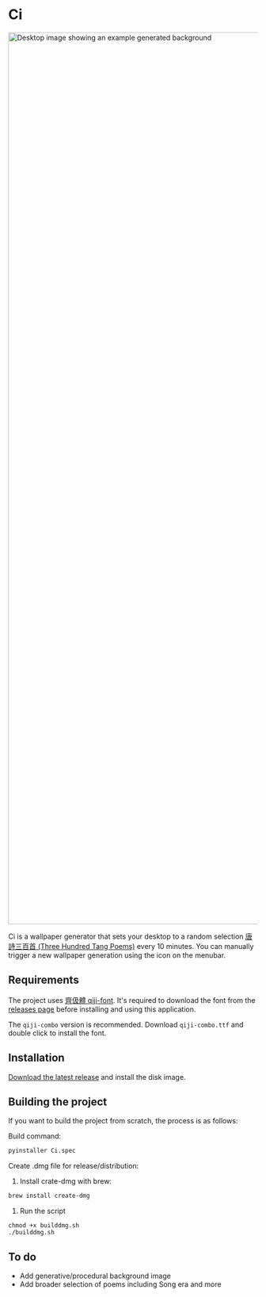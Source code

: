 # Ci
<img width="1800" alt="Desktop image showing an example generated background" src="https://user-images.githubusercontent.com/61288822/221179105-ad1926fa-40c2-47a2-addf-18e14cc1c4d3.png">

Ci is a wallpaper generator that sets your desktop to a random selection [唐詩三百首 (Three Hundred Tang Poems)](https://en.wikipedia.org/wiki/Three_Hundred_Tang_Poems) every 10 minutes. You can manually trigger a new wallpaper generation using the icon on the menubar.
## Requirements

The project uses [齊伋體 qiji-font](https://github.com/LingDong-/qiji-font). It's required to download the font from the [releases page](https://github.com/LingDong-/qiji-font/releases) before installing and using this application. 

The `qiji-combo` version is recommended. Download `qiji-combo.ttf` and double click to install the font.

## Installation

[Download the latest release](https://github.com/yankihue/ci/releases) and install the disk image. 

## Building the project
If you want to build the project from scratch, the process is as follows:


Build command: 
```bash
pyinstaller Ci.spec
```
Create .dmg file for release/distribution:

1. Install crate-dmg with brew:
   
```bash
brew install create-dmg
```

1. Run the script
   
```
chmod +x builddmg.sh
./builddmg.sh
```

## To do
- Add generative/procedural background image
- Add broader selection of poems including Song era and more

